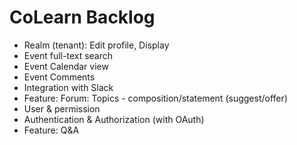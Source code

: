 CoLearn Backlog
===============

- Realm (tenant): Edit profile, Display
- Event full-text search
- Event Calendar view
- Event Comments
- Integration with Slack
- Feature: Forum: Topics - composition/statement (suggest/offer)
- User & permission
- Authentication & Authorization (with OAuth) 
- Feature: Q&A
